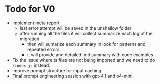 # Todo for V0

- Implement meta report
	- last error attempt will be saved in the unshallow folder
  - after running all the files it will collect summarize each log of the migration
    - then will sumarize each summary in look for patterns and repeated errors
    - it will provide and detailed .md summary with code examples
- Fix the issue where ts files are not being imported and we need to do `/index.js` instead.
- Improve prompt structure for input caching.
- Final prompt engineering session with gpt-4.1 and o4-mini.
